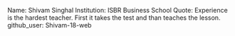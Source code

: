 Name: Shivam Singhal
Institution: ISBR Business School
Quote: Experience is the hardest teacher. First it takes the test and than teaches the lesson.
github_user: Shivam-18-web
